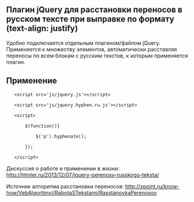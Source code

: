 Плагин jQuery для расстановки переносов в русском тексте при выправке по формату (text-align: justify)
------------

Удобно подключается отдельным плагином/файлом jQuery. Применяется к множеству элементов, автоматически расставляя переносы по всем блокам с русским текстов, к которым применяется плагин.

Применение
------------
`	<script src='js/jquery.js'></script>`

`	<script src='js/jquery.hyphen.ru.js'></script>`

`	<script>`

`		$(function(){`

`			$('p').hyphenate();`

`		});`

`	</script>`


Дискуссия о работе и применении в жизни: http://htmler.ru/2013/12/07/jquery-perenosy-russkogo-teksta/ 

Источник алгоритма расстановки переносов: http://xpoint.ru/know-how/VebAlgoritmyi/RabotaSTekstami/RasstanovkaPerenosov